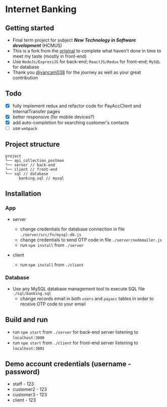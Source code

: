 # Internet Banking

## Getting started

- Final term project for subject **_New Technology in Software development_** (HCMUS)
- This is a fork from the [original](https://github.com/vancam038/CNM-DACK-InternetBanking-038-051-100) to complete what haven't done in time to meet my taste (mostly in front-end)
- Use `NodeJs/ExpressJS` for back-end; `ReactJS/Redux` for front-end; `MySQL` for database
- Thank you [@vancam038](https://github.com/vancam038) for the journey as well as your great contribution

## Todo

- [x] fully implement redux and refactor code for PayAccClient and InternalTransfer pages
- [x] better responsive (for mobile devices?)
- [x] add auto-completion for searching customer's contacts
- [ ] use `webpack`

## Project structure

```
project
└── api_collection_postman
└── server // back-end
└── client // front-end
└── sql // database
      banking.sql // mysql
```

## Installation

### App

- server

  - change credentials for database connection in file `./server/src/fn/mysql-db.js`
  - change credentials to send OTP code in file `./server/nodemailer.js`
  - run `npm install` from `./server`

- client
  - run `npm install` from `./client`

### Database

- Use any MySQL database management tool to execute SQL file `./sql/banking.sql`
  - change records email in both `users` and `payacc` tables in order to receive OTP code to your email

## Build and run

- run `npm start` from `./server` for back-end server listening to `localhost:3000`
- run `npm start` from `./client` for front-end server listening to `localhost:3001`

## Demo account credentials (username - password)

- staff - 123
- customer2 - 123
- customer3 - 123
- client - 123
